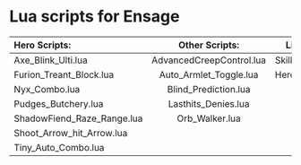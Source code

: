Lua scripts for Ensage
==============
Hero Scripts:               | Other Scripts:            | Libraries:
:-----------                 | :-----------:               | ----------:
Axe_Blink_Ulti.lua          | AdvancedCreepControl.lua  | SkillShot.lua                    
Furion_Treant_Block.lua     | Auto_Armlet_Toggle.lua    | HeroInfo.lua
Nyx_Combo.lua               | Blind_Prediction.lua 
Pudges_Butchery.lua         | Lasthits_Denies.lua
ShadowFiend_Raze_Range.lua  | Orb_Walker.lua
Shoot_Arrow_hit_Arrow.lua   |
Tiny_Auto_Combo.lua         |
